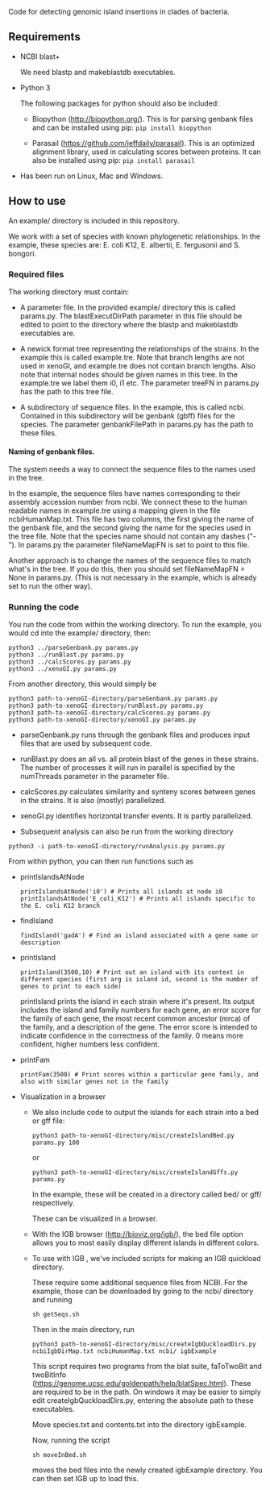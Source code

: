 Code for detecting genomic island insertions in clades of bacteria.

## Requirements

- NCBI blast+

  We need blastp and makeblastdb executables.

- Python 3

  The following packages for python should also be included:

  - Biopython (http://biopython.org/). This is for parsing genbank files and can be installed using pip: ```pip install biopython```

  - Parasail (https://github.com/jeffdaily/parasail). This is an optimized alignment library, used in calculating scores between proteins. It can also be installed using pip: ```pip install parasail```

- Has been run on Linux, Mac and Windows.


## How to use

An example/ directory is included in this repository.

We work with a set of species with known phylogenetic relationships. In the example, these species are: E. coli K12, E. albertii, E. fergusonii and S. bongori.

### Required files

The working directory must contain:

- A parameter file. In the provided example/ directory this is called params.py. The blastExecutDirPath parameter in this file should be edited to point to the directory where the blastp and makeblastdb executables are.

- A newick format tree representing the relationships of the strains. In the example this is called example.tre. Note that branch lengths are not used in xenoGI, and example.tre does not contain branch lengths. Also note that internal nodes should be given names in this tree. In the example.tre we label them i0, i1 etc. The parameter treeFN in params.py has the path to this tree file.

- A subdirectory of sequence files. In the example, this is called ncbi. Contained in this subdirectory will be genbank (gbff) files for the species. The parameter genbankFilePath in params.py has the path to these files.

#### Naming of genbank files.

The system needs a way to connect the sequence files to the names used in the tree.

In the example, the sequence files have names corresponding to their assembly accession number from ncbi. We connect these to the human readable names in example.tre using a mapping given in the file ncbiHumanMap.txt. This file has two columns, the first giving the name of the genbank file, and the second giving the name for the species used in the tree file. Note that the species name should not contain any dashes ("-"). In params.py the parameter fileNameMapFN is set to point to this file.

Another approach is to change the names of the sequence files to match what's in the tree. If you do this, then you should set fileNameMapFN = None in params.py. (This is not necessary in the example, which is already set to run the other way).

### Running the code
  
You run the code from within the working directory. To run the example, you would cd into the example/ directory, then:

```
python3 ../parseGenbank.py params.py
python3 ../runBlast.py params.py
python3 ../calcScores.py params.py
python3 ../xenoGI.py params.py
```

From another directory, this would simply be

```
python3 path-to-xenoGI-directory/parseGenbank.py params.py
python3 path-to-xenoGI-directory/runBlast.py params.py
python3 path-to-xenoGI-directory/calcScores.py params.py
python3 path-to-xenoGI-directory/xenoGI.py params.py
```

- parseGenbank.py runs through the genbank files and produces input files that are used by subsequent code.
- runBlast.py does an all vs. all protein blast of the genes in these strains. The number of processes it will run in parallel is specified by the numThreads parameter in the parameter file.
- calcScores.py calculates similarity and synteny scores between genes in the strains. It is also (mostly) parallelized.
- xenoGI.py identifies horizontal transfer events. It is partly parallelized.


- Subsequent analysis can also be run from the working directory

```
python3 -i path-to-xenoGI-directory/runAnalysis.py params.py
```

From within python, you can then run functions such as

  - printIslandsAtNode

    ```
    printIslandsAtNode('i0') # Prints all islands at node i0
    printIslandsAtNode('E_coli_K12') # Prints all islands specific to the E. coli K12 branch
    ```
  - findIsland 
    
    ```
    findIsland('gadA') # Find an island associated with a gene name or description
    ```
    
  - printIsland

    ```
    printIsland(3500,10) # Print out an island with its context in different species (first arg is island id, second is the number of genes to print to each side)
    ```
    
    printIsland prints the island in each strain where it's present. Its output includes the island and family numbers for each gene, an error score for the family of each gene, the most recent common ancestor (mrca) of the family, and a description of the gene. The error score is intended to indicate confidence in the correctness of the family. 0 means more confident, higher numbers less confident.

  - printFam

    ```
    printFam(3500) # Print scores within a particular gene family, and also with similar genes not in the family
    ```

- Visualization in a browser

  - We also include code to output the islands for each strain into a bed or gff file:

    ```
    python3 path-to-xenoGI-directory/misc/createIslandBed.py params.py 100
    ```

    or

    ```
    python3 path-to-xenoGI-directory/misc/createIslandGffs.py params.py
    ```

    In the example, these will be created in a directory called bed/ or gff/ respectively.

    These can be visualized in a browser.

  - With the IGB browser (http://bioviz.org/igb/), the bed file option allows you to most easily display different islands in different colors.

  - To use with IGB , we've included scripts for making an IGB quickload directory.

     These require some additional sequence files from NCBI. For the example, those can be downloaded by going to the ncbi/ directory and running

     ```
     sh getSeqs.sh
     ```

     Then in the main directory, run

     ```
     python3 path-to-xenoGI-directory/misc/createIgbQuckloadDirs.py ncbiIgbDirMap.txt ncbiHumanMap.txt ncbi/ igbExample
     ```

     This script requires two programs from the blat suite, faToTwoBit and twoBitInfo (https://genome.ucsc.edu/goldenpath/help/blatSpec.html). These are required to be in the path. On windows it may be easier to simply edit createIgbQuckloadDirs.py, entering the absolute path to these executables.

     Move species.txt and contents.txt into the directory igbExample.

     Now, running the script

     ```
     sh moveInBed.sh
     ```

     moves the bed files into the newly created igbExample directory. You can then set IGB up to load this.

